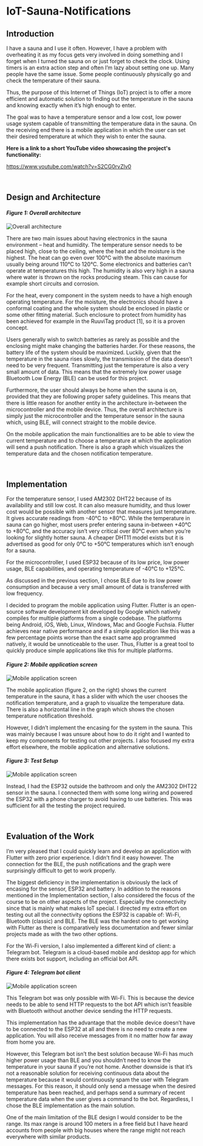 # IoT-Sauna-Notifications

## Introduction

I have a sauna and I use it often. However, I have a problem with overheating it as my focus
gets very involved in doing something and I forget when I turned the sauna on or just forget
to check the clock. Using timers is an extra action step and often I’m lazy about setting one
up. Many people have the same issue. Some people continuously physically go and check
the temperature of their sauna.

Thus, the purpose of this Internet of Things (IoT) project is to offer a more efficient and
automatic solution to finding out the temperature in the sauna and knowing exactly when it’s
high enough to enter.

The goal was to have a temperature sensor and a low cost, low power usage system capable
of transmitting the temperature data in the sauna. On the receiving end there is a mobile
application in which the user can set their desired temperature at which they wish to enter
the sauna.

**Here is a link to a short YouTube video showcasing the project's functionality:**

https://www.youtube.com/watch?v=S2CG0rvZlv0


<br/>

## Design and Architecture


#### _Figure 1: Overall architecture_
![Overall architecture](https://raw.githubusercontent.com/VilleKylmamaa/IoT-Sauna-Notifications/main/readme_images/overall-architecture.jpg)

There are two main issues about having electronics in the sauna environment – heat and
humidity. The temperature sensor needs to be placed high, close to the ceiling, where the
heat and the moisture is the highest. The heat can go even over 100°C with the absolute
maximum usually being around 110°C to 120°C. Some electronics and batteries can’t
operate at temperatures this high. The humidity is also very high in a sauna where water is
thrown on the rocks producing steam. This can cause for example short circuits and
corrosion.

For the heat, every component in the system needs to have a high enough operating
temperature. For the moisture, the electronics should have a conformal coating and the
whole system should be enclosed in plastic or some other fitting material. Such enclosure
to protect from humidity has been achieved for example in the RuuviTag product [1], so it is
a proven concept.

Users generally wish to switch batteries as rarely as possible and the enclosing might make
changing the batteries harder. For these reasons, the battery life of the system should be
maximized. Luckily, given that the temperature in the sauna rises slowly, the transmission
of the data doesn’t need to be very frequent. Transmitting just the temperature is also a very
small amount of data. This means that the extremely low power usage Bluetooth Low Energy
(BLE) can be used for this project.

Furthermore, the user should always be home when the sauna is on, provided that they are
following proper safety guidelines. This means that there is little reason for another entity in
the architecture in-between the microcontroller and the mobile device. Thus, the overall
architecture is simply just the microcontroller and the temperature sensor in the sauna
which, using BLE, will connect straight to the mobile device.

On the mobile application the main functionalities are to be able to view the current
temperature and to choose a temperature at which the application will send a push
notification. There is also a graph which visualizes the temperature data and the chosen
notification temperature.



<br/>

## Implementation

For the temperature sensor, I used AM2302 DHT22 because of its availability and still low
cost. It can also measure humidity, and thus lower cost would be possible with another
sensor that measures just temperature. It gives accurate readings from -40°C to +80°C.
While the temperature in sauna can go higher, most users prefer entering sauna in-between
+40°C to +80°C, and the accuracy isn’t very critical over 80°C even when you’re looking for
slightly hotter sauna. A cheaper DHT11 model exists but it is advertised as good for only
0°C to +50°C temperatures which isn’t enough for a sauna.

For the microcontroller, I used ESP32 because of its low price, low power usage, BLE
capabilities, and operating temperature of -40°C to +125°C.

As discussed in the previous section, I chose BLE due to its low power consumption and
because a very small amount of data is transferred with low frequency.

I decided to program the mobile application using Flutter. Flutter
is an open-source software development kit developed by
Google which natively compiles for multiple platforms from a
single codebase. The platforms being Android, iOS, Web, Linux,
Windows, Mac and Google Fuchsia. Flutter achieves near native
performance and if a simple application like this was a few
percentage points worse than the exact same app programmed
natively, it would be unnoticeable to the user. Thus, Flutter is a
great tool to quickly produce simple applications like this for
multiple platforms.

#### _Figure 2: Mobile application screen_
![Mobile application screen](https://github.com/VilleKylmamaa/IoT-Sauna-Notifications/blob/main/readme_images/mobile-application-screenshot.jpg)

The mobile application (figure 2, on the right) shows the current
temperature in the sauna, it has a slider with which the user
chooses the notification temperature, and a graph to visualize
the temperature data. There is also a horizontal line in the graph
which shows the chosen temperature notification threshold.

However, I didn’t implement the encasing for the system in the sauna. This was mainly
because I was unsure about how to do it right and I wanted to keep my components for
testing out other projects. I also focused my extra effort elsewhere, the mobile application
and alternative solutions.

#### _Figure 3: Test Setup_
![Mobile application screen](https://raw.githubusercontent.com/VilleKylmamaa/IoT-Sauna-Notifications/main/readme_images/test-setup.jpg)

Instead, I had the ESP32 outside the bathroom and only the AM2302 DHT22 sensor in the
sauna. I connected them with some long wiring and powered the ESP32 with a phone
charger to avoid having to use batteries. This was sufficient for all the testing the project
required.



<br/>

## Evaluation of the Work

I’m very pleased that I could quickly learn and develop an application with Flutter with zero
prior experience. I didn’t find it easy however. The connection for the BLE, the push
notifications and the graph were surprisingly difficult to get to work properly.

The biggest deficiency in the implementation is obviously the lack of encasing for the sensor,
ESP32 and battery. In addition to the reasons mentioned in the Implementation section, I
also considered the focus of the course to be on other aspects of the project. Especially the
connectivity since that is mainly what makes IoT special. I directed my extra effort on testing
out all the connectivity options the ESP32 is capable of: Wi-Fi, Bluetooth (classic) and BLE.
The BLE was the hardest one to get working with Flutter as there is comparatively less
documentation and fewer similar projects made as with the two other options.

For the Wi-Fi version, I also implemented a different kind of client: a Telegram bot. Telegram
is a cloud-based mobile and desktop app for which there exists bot support, including an
official bot API.

#### _Figure 4: Telegram bot client_
![Mobile application screen](https://github.com/VilleKylmamaa/IoT-Sauna-Notifications/blob/main/readme_images/telegram-bot.jpg)

This Telegram bot was only possible with Wi-Fi. This is because the device needs to be able
to send HTTP requests to the bot API which isn’t feasible with Bluetooth without another
device sending the HTTP requests.

This implementation has the advantage that the mobile device doesn’t have to be connected
to the ESP32 at all and there is no need to create a new application. You will also receive
messages from it no matter how far away from home you are.

However, this Telegram bot isn’t the best solution because Wi-Fi has much higher power
usage than BLE and you shouldn’t need to know the temperature in your sauna if you’re not
home. Another downside is that it’s not a reasonable solution for receiving continuous data
about the temperature because it would continuously spam the user with Telegram
messages. For this reason, it should only send a message when the desired temperature
has been reached, and perhaps send a summary of recent temperature data when the user
gives a command to the bot. Regardless, I chose the BLE implementation as the main
solution.

One of the main limitation of the BLE design I would consider to be the range. Its max range is
around 100 meters in a free field but I have heard accounts from people with big houses
where the range might not reach everywhere with similar products.

